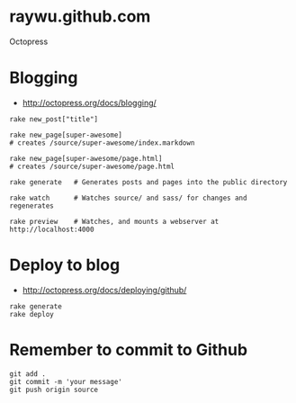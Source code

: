# raywu.github.com
Octopress

# Blogging
+ http://octopress.org/docs/blogging/

```
rake new_post["title"]

rake new_page[super-awesome]
# creates /source/super-awesome/index.markdown
 
rake new_page[super-awesome/page.html]
# creates /source/super-awesome/page.html

rake generate   # Generates posts and pages into the public directory

rake watch      # Watches source/ and sass/ for changes and regenerates

rake preview    # Watches, and mounts a webserver at http://localhost:4000
```

# Deploy to blog
+ http://octopress.org/docs/deploying/github/

```
rake generate
rake deploy
```

# Remember to commit to Github

```
git add .
git commit -m 'your message'
git push origin source
```
